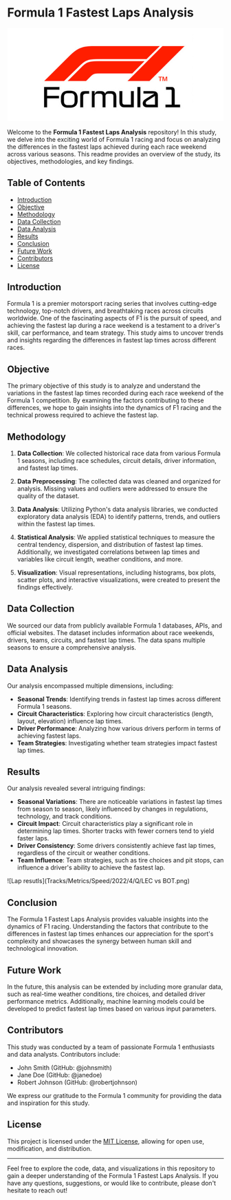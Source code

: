 # Formula 1 Fastest Laps Analysis

![F1 Logo](assets/f1-logo.png)

Welcome to the **Formula 1 Fastest Laps Analysis** repository! In this study, we delve into the exciting world of Formula 1 racing and focus on analyzing the differences in the fastest laps achieved during each race weekend across various seasons. This readme provides an overview of the study, its objectives, methodologies, and key findings.

## Table of Contents

- [Introduction](#introduction)
- [Objective](#objective)
- [Methodology](#methodology)
- [Data Collection](#data-collection)
- [Data Analysis](#data-analysis)
- [Results](#results)
- [Conclusion](#conclusion)
- [Future Work](#future-work)
- [Contributors](#contributors)
- [License](#license)

## Introduction

Formula 1 is a premier motorsport racing series that involves cutting-edge technology, top-notch drivers, and breathtaking races across circuits worldwide. One of the fascinating aspects of F1 is the pursuit of speed, and achieving the fastest lap during a race weekend is a testament to a driver's skill, car performance, and team strategy. This study aims to uncover trends and insights regarding the differences in fastest lap times across different races.

## Objective

The primary objective of this study is to analyze and understand the variations in the fastest lap times recorded during each race weekend of the Formula 1 competition. By examining the factors contributing to these differences, we hope to gain insights into the dynamics of F1 racing and the technical prowess required to achieve the fastest lap.

## Methodology

1. **Data Collection**: We collected historical race data from various Formula 1 seasons, including race schedules, circuit details, driver information, and fastest lap times.

2. **Data Preprocessing**: The collected data was cleaned and organized for analysis. Missing values and outliers were addressed to ensure the quality of the dataset.

3. **Data Analysis**: Utilizing Python's data analysis libraries, we conducted exploratory data analysis (EDA) to identify patterns, trends, and outliers within the fastest lap times.

4. **Statistical Analysis**: We applied statistical techniques to measure the central tendency, dispersion, and distribution of fastest lap times. Additionally, we investigated correlations between lap times and variables like circuit length, weather conditions, and more.

5. **Visualization**: Visual representations, including histograms, box plots, scatter plots, and interactive visualizations, were created to present the findings effectively.

## Data Collection

We sourced our data from publicly available Formula 1 databases, APIs, and official websites. The dataset includes information about race weekends, drivers, teams, circuits, and fastest lap times. The data spans multiple seasons to ensure a comprehensive analysis.

## Data Analysis

Our analysis encompassed multiple dimensions, including:
- **Seasonal Trends**: Identifying trends in fastest lap times across different Formula 1 seasons.
- **Circuit Characteristics**: Exploring how circuit characteristics (length, layout, elevation) influence lap times.
- **Driver Performance**: Analyzing how various drivers perform in terms of achieving fastest laps.
- **Team Strategies**: Investigating whether team strategies impact fastest lap times.

## Results

Our analysis revealed several intriguing findings:
- **Seasonal Variations**: There are noticeable variations in fastest lap times from season to season, likely influenced by changes in regulations, technology, and track conditions.
- **Circuit Impact**: Circuit characteristics play a significant role in determining lap times. Shorter tracks with fewer corners tend to yield faster laps.
- **Driver Consistency**: Some drivers consistently achieve fast lap times, regardless of the circuit or weather conditions.
- **Team Influence**: Team strategies, such as tire choices and pit stops, can influence a driver's ability to achieve the fastest lap.

![Lap resutls](Tracks/Metrics/Speed/2022/4/Q/LEC vs BOT.png)

## Conclusion

The Formula 1 Fastest Laps Analysis provides valuable insights into the dynamics of F1 racing. Understanding the factors that contribute to the differences in fastest lap times enhances our appreciation for the sport's complexity and showcases the synergy between human skill and technological innovation.

## Future Work

In the future, this analysis can be extended by including more granular data, such as real-time weather conditions, tire choices, and detailed driver performance metrics. Additionally, machine learning models could be developed to predict fastest lap times based on various input parameters.

## Contributors

This study was conducted by a team of passionate Formula 1 enthusiasts and data analysts. Contributors include:
- John Smith (GitHub: @johnsmith)
- Jane Doe (GitHub: @janedoe)
- Robert Johnson (GitHub: @robertjohnson)

We express our gratitude to the Formula 1 community for providing the data and inspiration for this study.

## License

This project is licensed under the [MIT License](LICENSE), allowing for open use, modification, and distribution.

---

Feel free to explore the code, data, and visualizations in this repository to gain a deeper understanding of the Formula 1 Fastest Laps Analysis. If you have any questions, suggestions, or would like to contribute, please don't hesitate to reach out!
